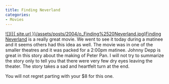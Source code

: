 ```yaml
---
title: Finding Neverland
categories:
- Movies
---
```


[![]({{ site.url }}/assets/posts/2004/o_Finding%2520Neverland.jpg)](http://www.imdb.com/title/tt0308644/)[Finding Neverland](http://www.imdb.com/title/tt0308644/) is a really great movie. We went to see it today during a matinee and it seems others had this idea as well. The movie was in one of the smaller theatres and it was packed for a 2:00pm matinee. Johnny Depp is great in this story about the making of Peter Pan.
I will not try to summarize the story only to tell you that there were very few dry eyes leaving the theater. The story takes a sad and heartfelt turn at the end.

You will not regret parting with your $8 for this one.
